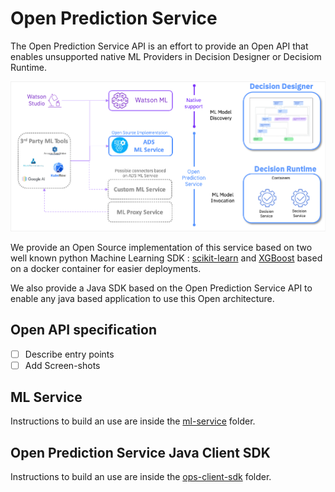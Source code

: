 # Open Prediction Service

The Open Prediction Service API is an effort to provide an Open API that enables unsupported native ML Providers in Decision Designer or Decisiom Runtime.

![OPS](ops.png)

We provide an Open Source implementation of this service based on two well known python Machine Learning SDK : [scikit-learn](https://scikit-learn.org/) and [XGBoost](https://xgboost.ai/) based on a docker container for easier deployments.

We also provide a Java SDK based on the Open Prediction Service API to enable any java based application to use this Open architecture.

## Open API specification

* [ ] Describe entry points
* [ ] Add Screen-shots

## ML Service

Instructions to build an use are inside the [ml-service](ml-service) folder.

## Open Prediction Service Java Client SDK

Instructions to build an use are inside the [ops-client-sdk](ops-client-sdk) folder.